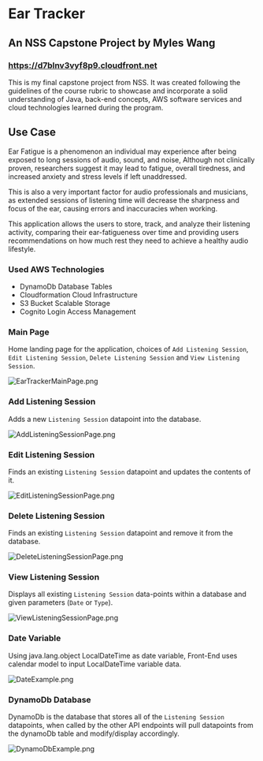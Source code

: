 # Ear Tracker
## An NSS Capstone Project by Myles Wang

### https://d7blnv3vyf8p9.cloudfront.net

This is my final capstone project from NSS. It was created following the guidelines of the course rubric to showcase and incorporate a solid understanding of Java, back-end concepts, AWS software services and cloud technologies learned during the program.

## Use Case 
Ear Fatigue is a phenomenon an individual may experience after being exposed to long sessions of audio, sound, and noise, Although not clinically proven, researchers suggest it may lead to fatigue, overall tiredness, and increased anxiety and stress levels if left unaddressed. 

This is also a very important factor for audio professionals and musicians, as extended sessions of listening time will decrease the sharpness and focus of the ear, causing errors and inaccuracies when working. 

This application allows the users to store, track, and analyze their listening activity, comparing their ear-fatigueness over time and providing users recommendations on how much rest they need to achieve a healthy audio lifestyle.

### Used AWS Technologies 
- DynamoDb Database Tables 
- Cloudformation Cloud Infrastructure 
- S3 Bucket Scalable Storage
- Cognito Login Access Management

### Main Page
Home landing page for the application, choices of `Add Listening Session`, `Edit Listening Session`, `Delete Listening Session` and `View Listening Session`.

![EarTrackerMainPage.png](ImagesREADME%2FEarTrackerMainPage.png)

### Add Listening Session
Adds a new `Listening Session` datapoint into the database. 

![AddListeningSessionPage.png](ImagesREADME%2FAddListeningSessionPage.png)

### Edit Listening Session
Finds an existing `Listening Session` datapoint and updates the contents of it.

![EditListeningSessionPage.png](ImagesREADME%2FEditListeningSessionPage.png)

### Delete Listening Session 
Finds an existing `Listening Session` datapoint and remove it from the database.

![DeleteListeningSessionPage.png](ImagesREADME%2FDeleteListeningSessionPage.png)

### View Listening Session
Displays all existing `Listening Session` data-points within a database and given parameters (`Date` or `Type`).

![ViewListeningSessionPage.png](ImagesREADME%2FViewListeningSessionPage.png)

### Date Variable
Using java.lang.object LocalDateTime as date variable, Front-End uses calendar model to input LocalDateTime variable data.

![DateExample.png](ImagesREADME%2FDateExample.png)

### DynamoDb Database 
DynamoDb is the database that stores all of the `Listening Session` datapoints, when called by the other API endpoints will pull datapoints from the dynamoDb table and modify/display accordingly. 

![DynamoDbExample.png](ImagesREADME%2FDynamoDbExample.png)
